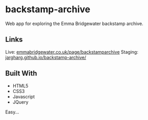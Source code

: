 # backstamp-archive
Web app for exploring the Emma Bridgewater backstamp archive.

## Links
Live: <a href="https://www.emmabridgewater.co.uk/page/backstamparchive">emmabridgewater.co.uk/page/backstamparchive</a>
Staging: <a href="https://jargharg.github.io/backstamp-archive/">jargharg.github.io/backstamp-archive/</a>

## Built With
* HTML5
* CSS3
* Javascript
* JQuery

Easy...
